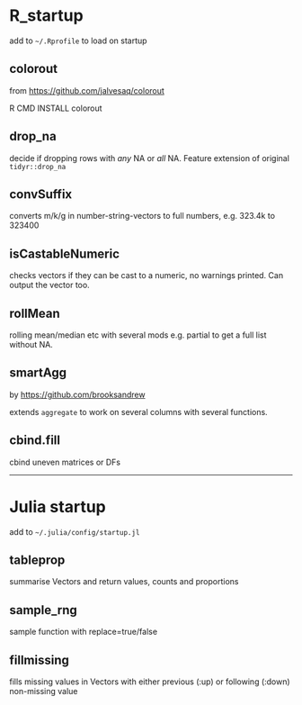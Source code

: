 # R_startup

add to `~/.Rprofile` to load on startup

## colorout

from https://github.com/jalvesaq/colorout

R CMD INSTALL colorout

## drop_na

decide if dropping rows with *any* NA or *all* NA. Feature extension of original `tidyr::drop_na`

## convSuffix

converts m/k/g in number-string-vectors to full numbers, e.g. 323.4k to 323400

## isCastableNumeric

checks vectors if they can be cast to a numeric, no warnings printed. Can output the vector too.

## rollMean

rolling mean/median etc with several mods e.g. partial to get a full list without NA.

## smartAgg

by https://github.com/brooksandrew

extends `aggregate` to work on several columns with several functions.

## cbind.fill

cbind uneven matrices or DFs

<hr>

# Julia startup

add to `~/.julia/config/startup.jl`

## tableprop

summarise Vectors and return values, counts and proportions

## sample_rng

sample function with replace=true/false

## fillmissing

fills missing values in Vectors with either previous (:up) or following (:down) non-missing value
